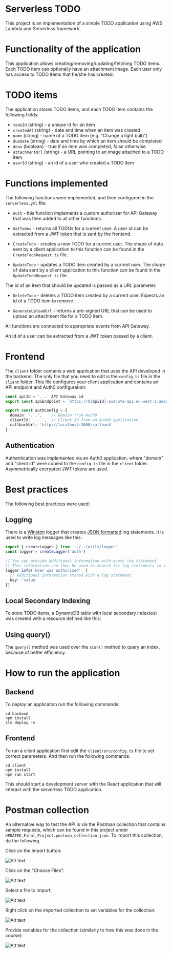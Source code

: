 # Serverless TODO

This project is an implementation of a simple TODO application using AWS Lambda and Serverless framework.

# Functionality of the application

This application allows creating/removing/updating/fetching TODO items. Each TODO item can optionally have an attachment image. Each user only has access to TODO items that he/she has created.

# TODO items

The application stores TODO items, and each TODO item contains the following fields:

* `todoId` (string) - a unique id for an item
* `createdAt` (string) - date and time when an item was created
* `name` (string) - name of a TODO item (e.g. "Change a light bulb")
* `dueDate` (string) - date and time by which an item should be completed
* `done` (boolean) - true if an item was completed, false otherwise
* `attachmentUrl` (string) - a URL pointing to an image attached to a TODO item
* `userId` (string) - an id of a user who created a TODO item

# Functions implemented

The following functions were implemented, and then configured in the `serverless.yml` file:

* `Auth` - this function implements a custom authorizer for API Gateway that was then added to all other functions.

* `GetTodos` - returns all TODOs for a current user. A user id can be extracted from a JWT token that is sent by the frontend.

* `CreateTodo` - creates a new TODO for a current user. The shape of data sent by a client application to this function can be found in the `CreateTodoRequest.ts` file.

* `UpdateTodo` - updates a TODO item created by a current user.  The shape of data sent by a client application to this function can be found in the `UpdateTodoRequest.ts` file.

The id of an item that should be updated is passed as a URL parameter.

* `DeleteTodo` - deletes a TODO item created by a current user. Expects an id of a TODO item to remove.

* `GenerateUploadUrl` - returns a pre-signed URL that can be used to upload an attachment file for a TODO item.

All functions are connected to appropriate events from API Gateway.

An id of a user can be extracted from a JWT token passed by a client.

# Frontend

The `client` folder contains a web application that uses the API developed in the backend. The only file that you need to edit is the `config.ts` file in the `client` folder. This file configures your client application and contains an API endpoint and Auth0 configuration:

```ts
const apiId = '...' API Gateway id
export const apiEndpoint = `https://${apiId}.execute-api.eu-west-2.amazonaws.com/dev`

export const authConfig = {
  domain: '...',    // Domain from Auth0
  clientId: '...',  // Client id from an Auth0 application
  callbackUrl: 'http://localhost:3000/callback'
}
```

## Authentication

Authentication was implemented via an Auth0 application, where "domain" and "client id" were copied to the `config.ts` file in the `client` folder. Asymmetrically encrypted JWT tokens are used.

# Best practices

The following best practices were used:

## Logging

There is a [Winston](https://github.com/winstonjs/winston) logger that creates [JSON formatted](https://stackify.com/what-is-structured-logging-and-why-developers-need-it/) log statements. It is used to write log messages like this:

```ts
import { createLogger } from '../../utils/logger'
const logger = createLogger('auth')

// You can provide additional information with every log statement
// This information can then be used to search for log statements in a log storage system
logger.info('User was authorized', {
  // Additional information stored with a log statement
  key: 'value'
})
```

## Local Secondary Indexing

To store TODO items, a DynamoDB table with local secondary index(es) was created with a resource defined like this:

## Using query()

The `query()` method was used over the `scan()` method to query an index, because of better efficiency.

# How to run the application

## Backend

To deploy an application run the following commands:

```
cd backend
npm install
sls deploy -v
```

## Frontend

To run a client application first edit the `client/src/config.ts` file to set correct parameters. And then run the following commands:

```
cd client
npm install
npm run start
```

This should start a development server with the React application that will interact with the serverless TODO application.

# Postman collection

An alternative way to test the API is via the Postman collection that contains sample requests, which can be found in this project under `UPDATED_Final_Project.postman_collection.json`. To import this collection, do the following.

Click on the import button:

![Alt text](images/import-collection-1.png?raw=true "Image 1")


Click on the "Choose Files":

![Alt text](images/import-collection-2.png?raw=true "Image 2")


Select a file to import:

![Alt text](images/import-collection-3.png?raw=true "Image 3")


Right click on the imported collection to set variables for the collection:

![Alt text](images/import-collection-4.png?raw=true "Image 4")

Provide variables for the collection (similarly to how this was done in the course):

![Alt text](images/import-collection-5.png?raw=true "Image 5")
